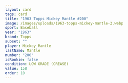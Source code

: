 ```yaml
---
layout: card
tags: card
title: "1963 Topps Mickey Mantle #200"
image: /images/uploads/1963-topps-mickey-mantle-2.webp
sport: Baseball
year: "1963"
brand: Topps
subset: ""
player: Mickey Mantle
lastName: Mantle
number: "200"
isRookie: false
condition: LOW GRADE (CREASE)
value: 158
order: 10
---
```

